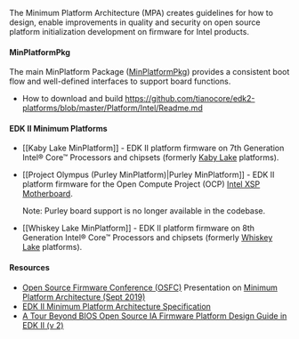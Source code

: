 The Minimum Platform Architecture (MPA) creates guidelines for how to design, enable improvements in quality and security on open source platform initialization development on firmware for Intel products.

#### MinPlatformPkg
The main MinPlatform Package ([MinPlatformPkg](https://github.com/tianocore/edk2-platforms/tree/master/Platform/Intel/MinPlatformPkg)) provides a consistent boot flow and well-defined interfaces to support board functions.
- How to download and build https://github.com/tianocore/edk2-platforms/blob/master/Platform/Intel/Readme.md 


#### EDK II Minimum Platforms

* [[Kaby Lake MinPlatform]] - EDK II platform firmware on 7th Generation Intel® Core™ Processors and chipsets (formerly [Kaby Lake](https://ark.intel.com/products/codename/82879/Kaby-Lake) platforms).
* [[Project Olympus (Purley MinPlatform)|Purley MinPlatform]] - EDK II platform firmware for the Open Compute Project (OCP) [Intel XSP Motherboard](http://www.opencompute.org/wiki/Server/ProjectOlympus#Project_Olympus_Server_Motherboards).

    Note: Purley board support is no longer available in the codebase.
* [[Whiskey Lake MinPlatform]] - EDK II platform firmware on 8th Generation Intel® Core™ Processors and chipsets (formerly [Whiskey Lake](https://ark.intel.com/content/www/us/en/ark/products/codename/135883/whiskey-lake.html) platforms).

#### Resources
- [Open Source Firmware Conference (OSFC)](https://osfc.io/) Presentation on [Minimum Platform Architecture (Sept 2019)](https://software.intel.com/sites/default/files/Open%20Source%20UEFI%20Firmware%20for%20Intel%20Platforms.pdf)
- [EDK II Minimum Platform Architecture Specification](https://edk2-docs.gitbooks.io/edk-ii-minimum-platform-specification/content/)
- [A Tour Beyond BIOS Open Source IA Firmware Platform Design Guide in EDK II (v 2)](https://github.com/tianocore/edk2-platforms/blob/master/Platform/Intel/MinPlatformPkg/Docs/A_Tour_Beyond_BIOS_Open_Source_IA_Firmware_Platform_Design_Guide_in_EFI_Developer_Kit_II%20-%20V2.pdf)
